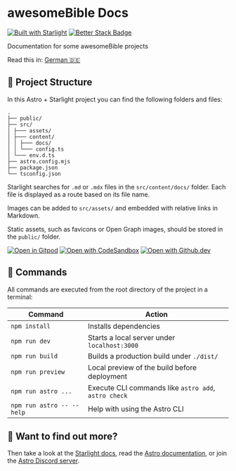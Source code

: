 # awesomeBible Docs
[![Built with Starlight](https://astro.badg.es/v2/built-with-starlight/tiny.svg)](https://starlight.astro.build) [![Better Stack Badge](https://uptime.betterstack.com/status-badges/v1/monitor/1ko04.svg)](https://status.awesomebible.de/?utm_source=status_badge)

Documentation for some awesomeBible projects

Read this in: [German 🇩🇪](README.md)
## 🚀 Project Structure

In this Astro + Starlight project you can find the following folders and files:

```
.
├── public/
├── src/
│ ├─── assets/
│ ├─── content/
│ │ ├─── docs/
│ │ └─── config.ts
│ └─── env.d.ts
├── astro.config.mjs
├── package.json
└── tsconfig.json
```

Starlight searches for `.md` or `.mdx` files in the `src/content/docs/` folder. Each file is displayed as a route based on its file name.

Images can be added to `src/assets/` and embedded with relative links in Markdown.

Static assets, such as favicons or Open Graph images, should be stored in the `public/` folder.

[![Open in Gitpod](https://gitpod.io/button/open-in-gitpod.svg)](https://gitpod.io/#https://github.com/awesomebible/docs)  [![Open with CodeSandbox](https://assets.codesandbox.io/github/button-edit-lime.svg)](https://codesandbox.io/p/github/awesomebible/docs) [![Open with Github.dev](https://img.shields.io/badge/Open_with-Github.dev-black?style=for-the-badge&logo=github)](https://github.dev/awesomebible/docs)

## 🧞 Commands

All commands are executed from the root directory of the project in a terminal:

| Command | Action |
| ------------------------- | ---------------------------------------------------- |
| `npm install` | Installs dependencies |
| `npm run dev` | Starts a local server under `localhost:3000` |
| `npm run build` | Builds a production build under `./dist/` |
| `npm run preview` | Local preview of the build before deployment |
| `npm run astro ...` | Execute CLI commands like `astro add`, `astro check` |
| `npm run astro -- --help` | Help with using the Astro CLI |

## 👀 Want to find out more?

Then take a look at the [Starlight docs](https://starlight.astro.build/), read the [Astro documentation](https://docs.astro.build), or join the [Astro Discord server](https://astro.build/chat).

